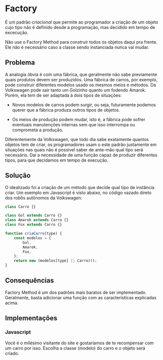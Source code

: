 
# Factory

É um padrão *criacional* que permite ao programador a criação de um objeto cujo tipo não é definido desde a programação, mas decidido em tempo de excecução.

Não use o Factory Method para construir todos os objetos daqui pra frente. Ele não é necessário caso a classe sendo instanciada nunca vai mudar.

## Problema

A analogia óbvia é com uma fábrica, que geralmente não sabe previamente quais produtos devem ser produzidos. Uma fábrica de carros, por exemplo, pode construir diferentes modelos usado os mesmos meios e métodos. Da Volkswagen pode sair tanto um Golzinho quanto um fodendo Amarok. Porém, ela tem de ser adaptada à dois tipos de situações:

- Novos modelos de carros podem surgir, ou seja, futuramente podemos querer que a fábrica produza outros tipos de objetos.

- Os meios de produção podem mudar, isto é, a fábrica pode sofrer eventuais manutenções internas sem que isso interrompa ou comprometa a produção.

Diferentemente da Volkswagen, que todo dia sabe exatamente quantos objetos tem de criar, os programadores usam o este padrão justamente em situações nas quais não é possível saber de ante-mão qual tipo será necessário. Daí a necessidade de uma função capaz de produzir diferentes tipos, para que decidamos em tempo de execução.

## Solução

O idealizado foi a criação de um método que decide qual tipo de instância criar. Um exemplo em Javascript é visto abaixo, no código vazado direto dos robôs autônomos da Volkswagen:

```Javascript
class Carro {}

class Gol extends Carro {}
class Amarok extends Carro {}
class Fox extends Carro {}

function criaCarro(type) {
    const modelos = {
        Gol,
        Amarok,
        Fox,
    };
    return new (modelos[type] || Carro)();
}

```

## Consequências

Factory Method é um dos padrões mais baratos de ser implementado. Geralmente, basta adicionar uma função com as características explicadas acima.

## Implementações

### Javascript

Você é o milésimo visitante do site e gostaríamos de te recompensar com um carro por isso. Escolha a classe (modelo) do carro e o objeto será criado.
